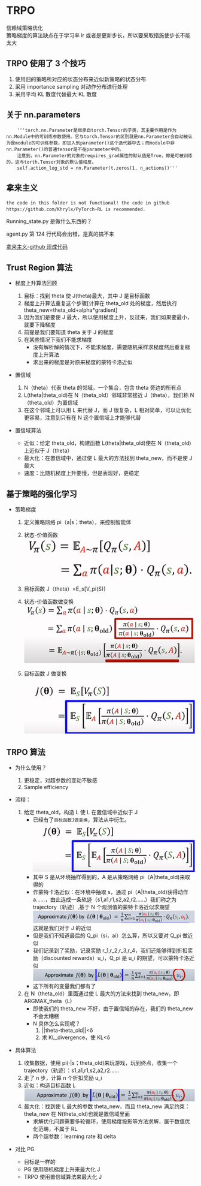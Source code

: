 # TRPO

信赖域策略优化  
策略梯度的算法缺点在于学习率 lr 或者是更新步长，所以要采取措施使步长不能太大

## TRPO 使用了 3 个技巧

1. 使用旧的策略所对应的状态分布来近似新策略的状态分布
2. 采用 importance sampling 对动作分布进行处理
3. 采用平均 KL 散度代替最大 KL 散度

## 关于 nn.parameters

        '''torch.nn.Parameter是继承自torch.Tensor的子类，其主要作用是作为nn.Module中的可训练参数使用。它与torch.Tensor的区别就是nn.Parameter会自动被认为是module的可训练参数，即加入到parameter()这个迭代器中去；而module中非nn.Parameter()的普通tensor是不在parameter中的。
        注意到，nn.Parameter的对象的requires_grad属性的默认值是True，即是可被训练的，这与torth.Tensor对象的默认值相反。
        self.action_log_std = nn.Parameter(t.zeros(1, n_actions))'''

## 拿来主义

`the code in this folder is not functional! the code in github https://github.com/Khrylx/PyTorch-RL is recommended.`

Running_state.py 是做什么东西的？

agent.py 第 124 行代码会出错，是真的搞不来

[拿来主义-github 现成代码](https://github.com/Khrylx/PyTorch-RL)

## Trust Region 算法

- 梯度上升算法回顾

  1. 目标：找到 theta 使 J(theta)最大，其中 J 是目标函数
  2. 梯度上升算法重复这个步骤\[计算在 theta_old 处的梯度，然后执行 theta_new=theta_old+alpha\*gradient\]
  3. 因为我们是要使 J 最大，所以使用梯度上升，反过来，我们如果要最小，就要下降梯度
  4. 前提是我们要知道 theta 关于 J 的梯度
  5. 在某些情况下我们不能求梯度
     - 没有解析解的情况下，不能求梯度，需要随机采样求梯度然后重复梯度上升算法
     - 求出来的梯度是对原来梯度的蒙特卡洛近似

- 置信域

  1. N（theta）代表 theta 的邻域，一个集合，包含 theta 旁边的所有点
  2. L(theta|theta_old)在 N（theta_old）邻域非常接近 J（theta），我们称 N（theta_old）为置信域
  3. 在这个邻域上可以用 L 来代替 J，而 J 很复杂，L 相对简单，可以让优化更容易，注意到只有在 N 这个置信域上才能够代替

- 置信域算法
  - 近似：给定 theta_old，构建函数 L(theta|theta_old)使在 N（theta_old)上近似于 J（theta）
  - 最大化：在置信域中，通过使 L 最大的方法找到 theta_new，而不是使 J 最大
  - 速度：比随机梯度上升要慢，但是表现好，更稳定

## 基于策略的强化学习

- 策略梯度

  1. 定义策略网络 pi（a|s；theta），来控制智能体
  2. 状态-价值函数
     <br>![](assets\value.png)
  3. 目标函数 J（theta）=E_s\[V_pi(S)\]
  4. 状态-价值函数做变换 <br>![](assets\value_transform.png)
  5. 目标函数 J 做变换

     ![](assets\Jtheta.png)

## TRPO 算法

- 为什么使用？

  1. 更稳定，对超参数的变动不敏感
  2. Sample efficiency

- 流程：

  1. 给定 theta_old，构造 L 使 L 在置信域中近似于 J
     - 已经有了`目标函数J做变换`，算法从中衍生。![](assets\Jtheta.png)
     - 其中 S 是从环境抽样得到的，A 是从策略网络 pi（A|theta_old)来取得的
     - 作蒙特卡洛近似：在环境中抽取 s，通过 pi（A|theta_old)获得动作 a……，由此连成一条轨迹（s1,a1,r1,s2,a2,r2……）我们称之为 trajectory（轨迹）,基于 N 个观测值的蒙特卡洛近似求期望![](assets\approximation.png) 这就是我们对于 J 的近似
     - 但是我们不知道最后的 Q_pi（si，ai）怎么算，所以又要对 Q_pi 做近似
     - 我们记录到了奖励，记录奖励 r_1,r_2,r_3,r_4，我们还能够得到折扣奖励（discounted rewards）u_i，Q_pi 是 u_i 的期望，可以蒙特卡洛近似![](assets\discountedRewards.png)
     - 这下所有的变量我们都有了
  2. 在 N（theta_old）里面通过使 L 最大的方法来找到 theta_new，即 ARGMAX_theta（L)
     - 即使我们的 theta_new 不好，由于置信域的存在，我们的 theta_new 不会太糟糕
     - N 具体怎么实现呢？
       1. ||theta-theta_old||<δ
       2. 求 KL_divergence，使 KL<δ

- 具体算法

  1. 收集数据，使用 pi(·|s；theta_old)来玩游戏，玩到终点，收集一个 trajectory（轨迹）：s1,a1,r1,s2,a2,r2……
  2. 走了 n 步，计算 n 个折扣奖励 u_i
  3. 近似：构造目标函数 L![](assets\discountedRewards.png)
  4. 最大化：找到使 L 最大的参数 theta_new，而且 theta_new 满足约束：theta_new 在 N(theta_old)也就是置信域里面
     - 求解优化问题需要多轮循环，使用梯度投影等方法求解，属于数值优化范畴，不属于 RL
     - 两个超参数：learning rate 和 delta

- 对比 PG
  - 目标是一样的
  - PG 使用随机梯度上升来最大化 J
  - TRPO 使用置信域算法来最大化 J
